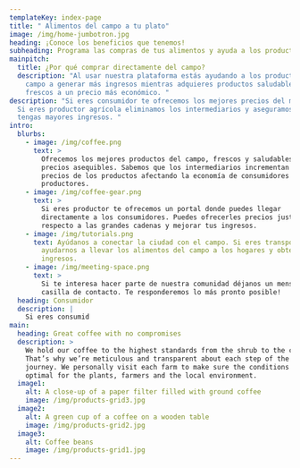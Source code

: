 ```yaml
---
templateKey: index-page
title: " Alimentos del campo a tu plato"
image: /img/home-jumbotron.jpg
heading: ¡Conoce los beneficios que tenemos!
subheading: Programa las compras de tus alimentos y ayuda a los productores campesinos
mainpitch:
  title: ¿Por qué comprar directamente del campo?
  description: "Al usar nuestra plataforma estás ayudando a los productores del
    campo a generar más ingresos mientras adquieres productos saludables y
    frescos a un precio más económico. "
description: "Si eres consumidor te ofrecemos los mejores precios del mercado.
  Si eres productor agrícola eliminamos los intermediarios y aseguramos que
  tengas mayores ingresos. "
intro:
  blurbs:
    - image: /img/coffee.png
      text: >
        Ofrecemos los mejores productos del campo, frescos y saludables a
        precios asequibles. Sabemos que los intermediarios incrementan los
        precios de los productos afectando la economía de consumidores y
        productores. 
    - image: /img/coffee-gear.png
      text: >
        Si eres productor te ofrecemos un portal donde puedes llegar
        directamente a los consumidores. Puedes ofrecerles precios justos
        respecto a las grandes cadenas y mejorar tus ingresos. 
    - image: /img/tutorials.png
      text: Ayúdanos a conectar la ciudad con el campo. Si eres transportador puedes
        ayudarnos a llevar los alimentos del campo a los hogares y obtener
        ingresos.
    - image: /img/meeting-space.png
      text: >
        Si te interesa hacer parte de nuestra comunidad déjanos un mensaje en la
        casilla de contacto. Te responderemos lo más pronto posible!
  heading: Consumidor
  description: |
    Si eres consumid
main:
  heading: Great coffee with no compromises
  description: >
    We hold our coffee to the highest standards from the shrub to the cup.
    That’s why we’re meticulous and transparent about each step of the coffee’s
    journey. We personally visit each farm to make sure the conditions are
    optimal for the plants, farmers and the local environment.
  image1:
    alt: A close-up of a paper filter filled with ground coffee
    image: /img/products-grid3.jpg
  image2:
    alt: A green cup of a coffee on a wooden table
    image: /img/products-grid2.jpg
  image3:
    alt: Coffee beans
    image: /img/products-grid1.jpg
---
```

